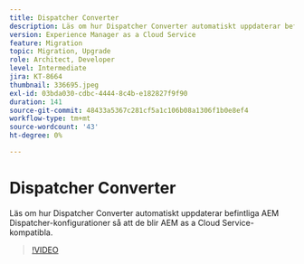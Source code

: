 ```yaml
---
title: Dispatcher Converter
description: Läs om hur Dispatcher Converter automatiskt uppdaterar befintliga AEM Dispatcher-konfigurationer så att de blir AEM as a Cloud Service-kompatibla.
version: Experience Manager as a Cloud Service
feature: Migration
topic: Migration, Upgrade
role: Architect, Developer
level: Intermediate
jira: KT-8664
thumbnail: 336695.jpeg
exl-id: 03bda030-cdbc-4444-8c4b-e182827f9f90
duration: 141
source-git-commit: 48433a5367c281cf5a1c106b08a1306f1b0e8ef4
workflow-type: tm+mt
source-wordcount: '43'
ht-degree: 0%

---
```


# Dispatcher Converter

Läs om hur Dispatcher Converter automatiskt uppdaterar befintliga AEM Dispatcher-konfigurationer så att de blir AEM as a Cloud Service-kompatibla.

>[!VIDEO](https://video.tv.adobe.com/v/336695?quality=12&learn=on)
